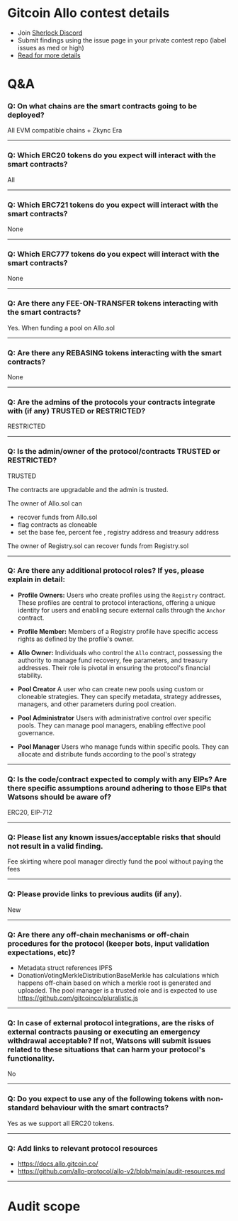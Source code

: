 
# Gitcoin Allo contest details

- Join [Sherlock Discord](https://discord.gg/MABEWyASkp)
- Submit findings using the issue page in your private contest repo (label issues as med or high)
- [Read for more details](https://docs.sherlock.xyz/audits/watsons)

# Q&A

### Q: On what chains are the smart contracts going to be deployed?
All EVM compatible chains + Zkync Era
___

### Q: Which ERC20 tokens do you expect will interact with the smart contracts? 
All 
___

### Q: Which ERC721 tokens do you expect will interact with the smart contracts? 
None
___

### Q: Which ERC777 tokens do you expect will interact with the smart contracts? 
None
___

### Q: Are there any FEE-ON-TRANSFER tokens interacting with the smart contracts?

Yes. When funding a pool on Allo.sol
___

### Q: Are there any REBASING tokens interacting with the smart contracts?

None
___

### Q: Are the admins of the protocols your contracts integrate with (if any) TRUSTED or RESTRICTED?
RESTRICTED
___

### Q: Is the admin/owner of the protocol/contracts TRUSTED or RESTRICTED?
TRUSTED

The contracts are upgradable and the admin is trusted. 

The owner of Allo.sol can
- recover funds from Allo.sol 
- flag contracts as cloneable 
- set the base fee, percent fee , registry address and treasury address

The owner of Registry.sol can recover funds from Registry.sol 

___

### Q: Are there any additional protocol roles? If yes, please explain in detail:
* **Profile Owners:** Users who create profiles using the `Registry` contract. These profiles are central to protocol interactions, offering a unique identity for users and enabling secure external calls through the `Anchor` contract.
    
* **Profile Member:** Members of a Registry profile have specific access rights as defined by the profile's owner.

* **Allo Owner:** Individuals who control the `Allo` contract, possessing the authority to manage fund recovery, fee parameters, and treasury addresses. Their role is pivotal in ensuring the protocol's financial stability.
  

* **Pool Creator** A user who can create new pools using custom or cloneable strategies. They can specify metadata, strategy addresses, managers, and other parameters during pool creation.
    
* **Pool Administrator** Users with administrative control over specific pools. They can manage pool managers, enabling effective pool governance.
    
* **Pool Manager** Users who manage funds within specific pools. They can allocate and distribute funds according to the pool's strategy
___

### Q: Is the code/contract expected to comply with any EIPs? Are there specific assumptions around adhering to those EIPs that Watsons should be aware of?
ERC20, EIP-712
___

### Q: Please list any known issues/acceptable risks that should not result in a valid finding.
Fee skirting where pool manager directly fund the pool without paying the fees
___

### Q: Please provide links to previous audits (if any).
New
___

### Q: Are there any off-chain mechanisms or off-chain procedures for the protocol (keeper bots, input validation expectations, etc)?
- Metadata struct references IPFS 
- DonationVotingMerkleDistributionBaseMerkle has calculations which happens off-chain based on which a merkle root is generated and uploaded. The pool manager is a trusted role and is expected to use https://github.com/gitcoinco/pluralistic.js
___

### Q: In case of external protocol integrations, are the risks of external contracts pausing or executing an emergency withdrawal acceptable? If not, Watsons will submit issues related to these situations that can harm your protocol's functionality.
No
___

### Q: Do you expect to use any of the following tokens with non-standard behaviour with the smart contracts?
Yes as we support all ERC20 tokens.
___

### Q: Add links to relevant protocol resources
- https://docs.allo.gitcoin.co/
- https://github.com/allo-protocol/allo-v2/blob/main/audit-resources.md
___



# Audit scope
